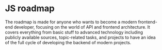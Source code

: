 # JS roadmap
The roadmap is made for anyone who wants to become a modern frontend-end developer, focusing on the world of API and frontend architecture. It covers everything from basic stuff to advanced technology including publicly available sources, topic-related tasks, and projects to have an idea of the full cycle of developing the backend of modern projects.
